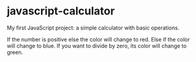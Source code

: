 # javascript-calculator
My first JavaScript project: a simple calculator with basic operations.

If the number is positive else the color will change to red.
Else if the color will change to blue.
If you want to divide by zero, its color will change to green.
